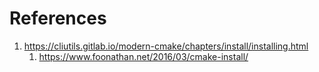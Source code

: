 # References

1. https://cliutils.gitlab.io/modern-cmake/chapters/install/installing.html
   1. https://www.foonathan.net/2016/03/cmake-install/